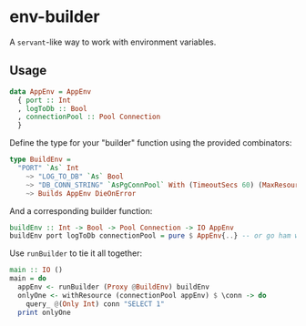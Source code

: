 # env-builder

A `servant`-like way to work with environment variables.

## Usage

```haskell
data AppEnv = AppEnv
  { port :: Int
  , logToDb :: Bool
  , connectionPool :: Pool Connection
  }
```

Define the type for your "builder" function using the provided combinators:

```haskell
type BuildEnv =
  "PORT" `As` Int
    ~> "LOG_TO_DB" `As` Bool
    ~> "DB_CONN_STRING" `AsPgConnPool` With (TimeoutSecs 60) (MaxResources 20)
    ~> Builds AppEnv DieOnError
```

And a corresponding builder function:

```haskell
buildEnv :: Int -> Bool -> Pool Connection -> IO AppEnv
buildEnv port logToDb connectionPool = pure $ AppEnv{..} -- or go ham within IO
```

Use `runBuilder` to tie it all together: 

```haskell
main :: IO ()
main = do
  appEnv <- runBuilder (Proxy @BuildEnv) buildEnv
  onlyOne <- withResource (connectionPool appEnv) $ \conn -> do
    query_ @(Only Int) conn "SELECT 1"
  print onlyOne 
```

